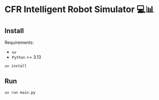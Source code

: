 # CFR Intelligent Robot Simulator 💻📊

## Install

Requirements:

- `uv`
- `Python` >= 3.13

```sh
uv install
```

## Run

```sh
uv run main.py
```
